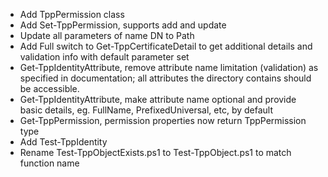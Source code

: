 - Add TppPermission class
- Add Set-TppPermission, supports add and update
- Update all parameters of name DN to Path
- Add Full switch to Get-TppCertificateDetail to get additional details and validation info with default parameter set
- Get-TppIdentityAttribute, remove attribute name limitation (validation) as specified in documentation; all attributes the directory contains should be accessible.
- Get-TppIdentityAttribute, make attribute name optional and provide basic details, eg. FullName, PrefixedUniversal, etc, by default
- Get-TppPermission, permission properties now return TppPermission type
- Add Test-TppIdentity
- Rename Test-TppObjectExists.ps1 to Test-TppObject.ps1 to match function name